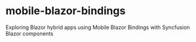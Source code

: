 # mobile-blazor-bindings
Exploring Blazor hybrid apps using Mobile Blazor Bindings with Syncfusion Blazor components
